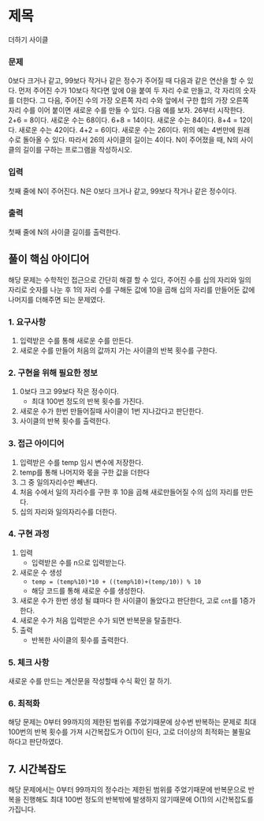 # 제목
더하기 사이클
  
### 문제
0보다 크거나 같고, 99보다 작거나 같은 정수가 주어질 때 다음과 같은 연산을 할 수 있다. 먼저 주어진 수가 10보다 작다면 앞에 0을 붙여 두 자리 수로 만들고, 각 자리의 숫자를 더한다. 그 다음, 주어진 수의 가장 오른쪽 자리 수와 앞에서 구한 합의 가장 오른쪽 자리 수를 이어 붙이면 새로운 수를 만들 수 있다. 다음 예를 보자.
26부터 시작한다. 2+6 = 8이다. 새로운 수는 68이다. 6+8 = 14이다. 새로운 수는 84이다. 8+4 = 12이다. 새로운 수는 42이다. 4+2 = 6이다. 새로운 수는 26이다.
위의 예는 4번만에 원래 수로 돌아올 수 있다. 따라서 26의 사이클의 길이는 4이다.
N이 주어졌을 때, N의 사이클의 길이를 구하는 프로그램을 작성하시오.

### 입력
첫째 줄에 N이 주어진다. N은 0보다 크거나 같고, 99보다 작거나 같은 정수이다.

### 출력
첫째 줄에 N의 사이클 길이를 출력한다.

## 풀이 핵심 아이디어
해당 문제는 수학적인 접근으로 간단히 해결 할 수 있다, 주어진 수를 십의 자리와 일의 자리로 숫자를 나눈 후 1의 자리 수를 구해둔 값에 10을 곱해 십의 자리를 만들어둔 값에 나머지를 더해주면 되는 문제였다.

### 1. 요구사항
1. 입력받은 수를 통해 새로운 수를 만든다.
2. 새로운 수를 만들어 처음의 값까지 가는 사이클의 반복 횟수를 구한다.

### 2. 구현을 위해 필요한 정보
1. 0보다 크고 99보다 작은 정수이다.
    - 최대 100번 정도의 반복 횟수를 가진다.
2. 새로운 수가 한번 만들어질때 사이클이 1번 지나갔다고 판단한다.
3. 사이클의 반복 횟수를 출력한다.

### 3. 접근 아이디어
1. 입력받은 수를 temp 임시 변수에 저장한다.
2. temp를 통해 나머지와 몫을 구한 값을 더한다
3. 그 중 일의자리수만 빼낸다.
4. 처음 수에서 일의 자리수를 구한 후 10을 곱해 새로만들어질 수의 십의 자리를 만든다.
5. 십의 자리와 일의자리수를 더한다.

### 4. 구현 과정
1. 입력
    - 입력받은 수를 n으로 입력받는다.
2. 새로운 수 생성
    - `temp = (temp%10)*10 + ((temp%10)+(temp/10)) % 10`
    - 해당 코드를 통해 새로운 수를 생성한다.
3. 새로운 수가 한번 생성 될 떄마다 한 사이클이 돌았다고 판단한다, 고로 `cnt`를 1증가한다.
4. 새로운 수가 처음 입력받은 수가 되면 반복문을 탈출한다.
5. 출력
    - 반복한 사이클의 횟수를 출력한다.

### 5. 체크 사항
새로운 수를 만드는 계산문을 작성할때 수식 확인 잘 하기.

### 6. 최적화
해당 문제는 0부터 99까지의 제한된 범위를 주었기때문에 상수번 반복하는 문제로 최대 100번의 반복 횟수를 가져 시간복잡도가 O(1)이 된다, 고로 더이상의 최적화는 불필요하다고 판단하였다.

## 7. 시간복잡도
해당 문제에서는 0부터 99까지의 정수라는 제한된 범위를 주었기때문에 반복문으로 반복을 진행해도 최대 100번 정도의 반복밖에 발생하지 않기때문에
O(1)의 시간복잡도를 가집니다.